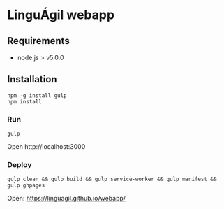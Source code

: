 # LinguÁgil webapp

## Requirements

* node.js > v5.0.0

## Installation

```
npm -g install gulp
npm install
```

### Run

```
gulp
```

Open http://localhost:3000

### Deploy

```
gulp clean && gulp build && gulp service-worker && gulp manifest && gulp ghpages
```

Open: https://linguagil.github.io/webapp/